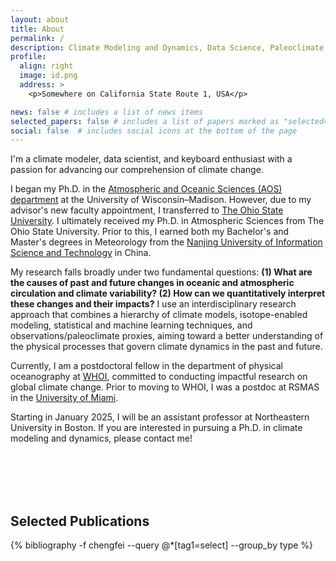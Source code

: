 ```yaml
---
layout: about
title: About
permalink: /
description: Climate Modeling and Dynamics, Data Science, Paleoclimate
profile:
  align: right
  image: id.png
  address: >
    <p>Somewhere on California State Route 1, USA</p>

news: false # includes a list of news items
selected_papers: false # includes a list of papers marked as "selected={true}"
social: false  # includes social icons at the bottom of the page
---
```


I'm a climate modeler, data scientist, and keyboard enthusiast with a passion for advancing our comprehension of climate change.

I began my Ph.D. in the [Atmospheric and Oceanic Sciences (AOS) department](https://www.aos.wisc.edu/) at the University of Wisconsin–Madison. However, due to my advisor's new faculty appointment, I transferred to [The Ohio State University](https://geography.osu.edu/). I ultimately received my Ph.D. in Atmospheric Sciences from The Ohio State University. Prior to this, I earned both my Bachelor's and Master's degrees in Meteorology from the [Nanjing University of Information Science and Technology](https://en.nuist.edu.cn/mainm.htm) in China.

My research falls broadly under two fundamental questions: **(1) What are the causes of past and future changes in oceanic and atmospheric circulation and climate variability? (2) How can we quantitatively interpret these changes and their impacts?** I use an interdisciplinary research approach that combines a hierarchy of climate models, isotope-enabled modeling, statistical and machine learning techniques, and observations/paleoclimate proxies, aiming toward a better understanding of the physical processes that govern climate dynamics in the past and future. 

Currently, I am a postdoctoral fellow in the department of physical oceanography at [WHOI](https://www.whoi.edu/), committed to conducting impactful research on global climate change. Prior to moving to WHOI, I was a postdoc at RSMAS in the [University of Miami](https://www.earth.miami.edu/).

Starting in January 2025, I will be an assistant professor at Northeastern University in Boston. If you are interested in pursuing a Ph.D. in climate modeling and dynamics, please contact me!

<br/><br/>
<br/><br/>

## Selected Publications

<div class="publications">
 {% bibliography -f chengfei --query @*[tag1=select] --group_by type %}
</div>
